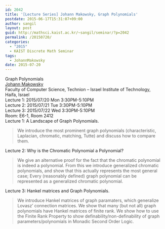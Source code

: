 ```yaml
---
id: 2042
title: '[Lecture Series] Johann Makowsky, Graph Polynomials'
postdate: 2015-06-17T15:31:07+09:00
author: sangil
layout: post
guid: http://mathsci.kaist.ac.kr/~sangil/seminar/?p=2042
permalink: /20150720/
categories:
  - "2015"
  - KAIST Discrete Math Seminar
tags:
  - JohannMakowsky
date: 2015-07-20
---
```

<div class="talk">
  Graph Polynomials
</div>

<div class="speaker">
  <a href="http://www.cs.technion.ac.il/~janos">Johann Makowsky</a><br /> Faculty of Computer Science, Technion &#8211; Israel Institute of Technology, Haifa, Israel
</div>

<div class="date">
  Lecture 1: 2015/07/20 Mon 3:30PM-5:10PM<br /> Lecture 2: 2015/07/21 Tue 3:30PM-5:10PM<br /> Lecture 3: 2015/07/22 Wed 3:30PM-5:10PM<br /> Room: E6-1, Room 2412
</div>

<div class="abstract">
  Lecture 1: A Landscape of Graph Polynomials.</p> 
  
  <blockquote>
    <p>
      We introduce the most prominent graph polynomials (characteristic, Laplacian, chromatic, matching, Tutte) and discuss how to compare them.
    </p>
  </blockquote>
  
  <p>
    Lecture 2: Why is the Chromatic Polynomial a Polynomial?
  </p>
  
  <blockquote>
    <p>
      We give an alternative proof for the fact that the chromatic polynomial is indeed a polynomial. From this we introduce generalized chromatic polynomials, and show that this actually represents the most general case; Every (reasonably defined) graph polynomial can be represented as a generalized chromatic polynomial.
    </p>
  </blockquote>
  
  <p>
    Lecture 3: Hankel matrices and Graph Polynomials.
  </p>
  
  <blockquote>
    <p>
      We introduce Hankel matrices of graph paramaters, which generalize Lovasz&#8217; connection matrices. We show that many (but not all) graph polynomials have Hankel matrices of finite rank. We show how to use the Finite Rank Property to show definability/non-definability of graph parameters/polynomials in Monadic Second Order Logic.
    </p>
  </blockquote>
</div>